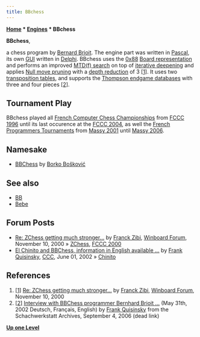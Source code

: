 ```yaml
---
title: BBchess
---
```

**[Home](Home "Home") * [Engines](Engines "Engines") * BBchess**

**BBchess**,

a chess program by [Bernard Brioit](Bernard_Brioit "Bernard Brioit"). The engine part was written in [Pascal](Pascal "Pascal"), its own [GUI](GUI "GUI") written in [Delphi](Delphi "Delphi").
BBchess uses the [0x88](0x88 "0x88") [Board representation](Board_Representation "Board Representation") and performs an improved [MTD(f) search](</MTD(f)> "MTD(f)") on top of [iterative deepening](Iterative_Deepening "Iterative Deepening") and applies [Null move pruning](Null_Move_Pruning "Null Move Pruning") with a [depth reduction](Depth_Reduction_R "Depth Reduction R") of 3 <a id="cite-note-1" href="#cite-ref-1">[1]</a>.
It uses two [transposition tables](Transposition_Table "Transposition Table"), and supports the [Thompson endgame databases](Thompson%27s_Databases "Thompson's Databases") with three and four pieces <a id="cite-note-2" href="#cite-ref-2">[2]</a>.

## Tournament Play

BBchess played all [French Computer Chess Championships](French_Computer_Chess_Championship "French Computer Chess Championship") from [FCCC 1996](FCCC_1996 "FCCC 1996") until its last occurence at the [FCCC 2004](FCCC_2004 "FCCC 2004"), as well the [French Programmers Tournaments](French_Programmers_Tournament "French Programmers Tournament") from [Massy 2001](Massy_2001 "Massy 2001") until [Massy 2006](Massy_2006 "Massy 2006").

## Namesake

- [BBChess](</BBChess_(SI)> "BBChess (SI)") by [Borko Bošković](Borko_Bo%C5%A1kovi%C4%87 "Borko Bošković")

## See also

- [BB](BB "BB")
- [Bebe](Bebe "Bebe")

## Forum Posts

- [Re: ZChess getting much stronger...](http://www.open-aurec.com/wbforum/viewtopic.php?f=18&t=32639&start=1) by [Franck Zibi](Franck_Zibi "Franck Zibi"), [Winboard Forum](Computer_Chess_Forums "Computer Chess Forums"), November 10, 2000 » [ZChess](ZChess "ZChess"), [FCCC 2000](FCCC_2000 "FCCC 2000")
- [El Chinito and BBChess, information in English available ...](https://www.stmintz.com/ccc/index.php?id=233358) by [Frank Quisinsky](Frank_Quisinsky "Frank Quisinsky"), [CCC](CCC "CCC"), June 01, 2002 » [Chinito](Chinito "Chinito")

## References

1. <a id="cite-ref-1" href="#cite-note-1">[1]</a> [Re: ZChess getting much stronger...](http://www.open-aurec.com/wbforum/viewtopic.php?f=18&t=32639&start=1) by [Franck Zibi](Franck_Zibi "Franck Zibi"), [Winboard Forum](Computer_Chess_Forums "Computer Chess Forums"), November 10, 2000
1. <a id="cite-ref-2" href="#cite-note-2">[2]</a> [Interview with BBChess programmer Bernhard Brioit ...](http://www.chessprogram.de/messages/19513.htm) (May 31th, 2002 Deutsch, Français, English) by [Frank Quisinsky](Frank_Quisinsky "Frank Quisinsky") from the Schachwerkstatt Archives, September 4, 2006 (dead link)

**[Up one Level](Engines "Engines")**

